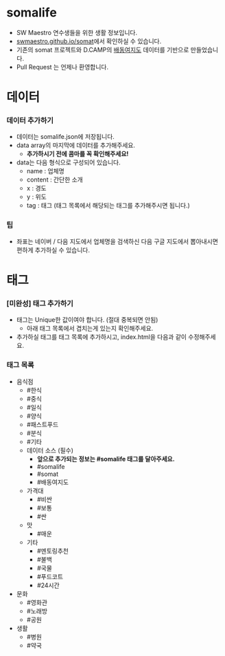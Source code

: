 # somalife

* SW Maestro 연수생들을 위한 생활 정보입니다.
* [swmaestro.github.io/somat](http://swmaestro.github.io/somat)에서 확인하실 수 있습니다.
* 기존의 somat 프로젝트와 D.CAMP의 [배동여지도](http://dcamp.kr/contents/views/188) 데이터를 기반으로 만들었습니다.
* Pull Request 는 언제나 환영합니다.

# 데이터

### 데이터 추가하기
* 데이터는 somalife.json에 저장됩니다.
* data array의 마지막에 데이터를 추가해주세요. 
	* **추가하시기 전에 콤마를 꼭 확인해주세요!**
* data는 다음 형식으로 구성되어 있습니다.
	* name : 업체명
	* content : 간단한 소개
	* x : 경도
	* y : 위도
	* tag : 태그 (태그 목록에서 해당되는 태그를 추가해주시면 됩니다.)

### 팁
* 좌표는 네이버 / 다음 지도에서 업체명을 검색하신 다음 구글 지도에서 뽑아내시면 편하게 추가하실 수 있습니다.

# 태그

### [미완성] 태그 추가하기
* 태그는 Unique한 값이여야 합니다. (절대 중복되면 안됨)
	* 아래 태그 목록에서 겹치는게 있는지 확인해주세요.
* 추가하실 태그를 태그 목록에 추가하시고, index.html을 다음과 같이 수정해주세요.

### 태그 목록
* 음식점
	* \#한식
	* \#중식
	* \#일식
	* \#양식
	* \#패스트푸드
	* \#분식
	* \#기타
	* 데이터 소스 (필수)
		* **앞으로 추가되는 정보는 \#somalife 태그를 달아주세요.**
		* \#somalife 
		* \#somat
		* \#배동여지도
	* 가격대
		* \#비싼
		* \#보통
		* \#싼
	* 맛
		* \#매운
	* 기타
		* \#멘토링추천
		* \#불백
		* \#국물
		* \#푸드코트
		* \#24시간
* 문화
	* \#영화관
	* \#노래방
	* \#공원
* 생활
	* \#병원
	* \#약국 
